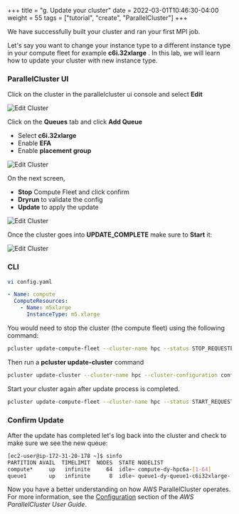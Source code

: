 +++
title = "g. Update your cluster"
date = 2022-03-01T10:46:30-04:00
weight = 55
tags = ["tutorial", "create", "ParallelCluster"]
+++

We have successfully built your cluster and ran your first MPI job.

Let's say you want to change your instance type to a different instance type in your compute fleet for example **c6i.32xlarge** . In this lab, we will learn how to update your cluster with new instance type.

### ParallelCluster UI

Click on the cluster in the parallelcluster ui console and select **Edit**

![Edit Cluster](/images/pcluster/pcmanager-edit.png)

Click on the **Queues** tab and click **Add Queue**

* Select **c6i.32xlarge**
* Enable **EFA**
* Enable **placement group**

![Edit Cluster](/images/pcluster/pcmanager-edit-1.png)

On the next screen,

* **Stop** Compute Fleet and click confirm
* **Dryrun** to validate the config
* **Update** to apply the update

![Edit Cluster](/images/pcluster/pcmanager-edit-2.png)

Once the cluster goes into **UPDATE_COMPLETE** make sure to **Start** it:

![Edit Cluster](/images/pcluster/pcmanager-edit-3.png)

### CLI

```bash
vi config.yaml
```

```yaml
- Name: compute
  ComputeResources:
    - Name: m5xlarge
      InstanceType: m5.xlarge
```

You would need to stop the cluster (the compute fleet) using the following command:
```bash
pcluster update-compute-fleet --cluster-name hpc --status STOP_REQUESTED
```

Then run a **pcluster update-cluster** command
```bash
pcluster update-cluster --cluster-name hpc --cluster-configuration config.yaml
```

Start your cluster again after update process is completed.

```bash
pcluster update-compute-fleet --cluster-name hpc --status START_REQUESTED
```

### Confirm Update

After the update has completed let's log back into the cluster and check to make sure we see the new queue:

```bash
[ec2-user@ip-172-31-20-178 ~]$ sinfo
PARTITION AVAIL  TIMELIMIT  NODES  STATE NODELIST
compute*     up   infinite     64  idle~ compute-dy-hpc6a-[1-64]
queue1       up   infinite      8  idle~ queue1-dy-queue1-c6i32xlarge-[1-8]
```

Now you have a better understanding on how AWS ParallelCluster operates. For more information, see the [Configuration](https://docs.aws.amazon.com/parallelcluster/latest/ug/cluster-configuration-file-v3.html) section of the *AWS ParallelCluster User Guide*.
